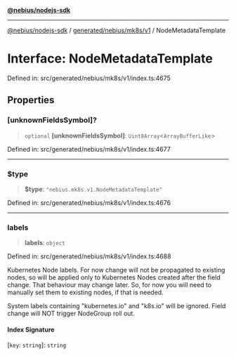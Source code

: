 [**@nebius/nodejs-sdk**](../../../../../README.md)

***

[@nebius/nodejs-sdk](../../../../../README.md) / [generated/nebius/mk8s/v1](../README.md) / NodeMetadataTemplate

# Interface: NodeMetadataTemplate

Defined in: src/generated/nebius/mk8s/v1/index.ts:4675

## Properties

### \[unknownFieldsSymbol\]?

> `optional` **\[unknownFieldsSymbol\]**: `Uint8Array`\<`ArrayBufferLike`\>

Defined in: src/generated/nebius/mk8s/v1/index.ts:4677

***

### $type

> **$type**: `"nebius.mk8s.v1.NodeMetadataTemplate"`

Defined in: src/generated/nebius/mk8s/v1/index.ts:4676

***

### labels

> **labels**: `object`

Defined in: src/generated/nebius/mk8s/v1/index.ts:4688

Kubernetes Node labels.
 For now change will not be propagated to existing nodes, so will be applied only to Kubernetes Nodes created after the field change.
 That behaviour may change later.
 So, for now you will need to manually set them to existing nodes, if that is needed.

 System labels containing "kubernetes.io" and "k8s.io" will be ignored.
 Field change will NOT trigger NodeGroup roll out.

#### Index Signature

\[`key`: `string`\]: `string`

